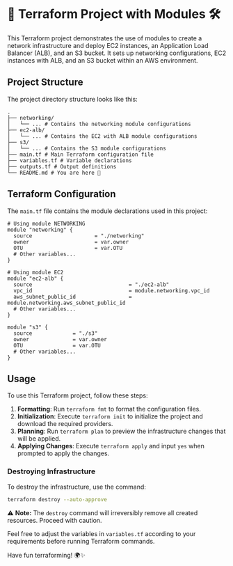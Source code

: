 # 🚀 Terraform Project with Modules 🛠️

This Terraform project demonstrates the use of modules to create a network infrastructure and deploy EC2 instances, an Application Load Balancer (ALB), and an S3 bucket. It sets up networking configurations, EC2 instances with ALB, and an S3 bucket within an AWS environment.

## Project Structure

The project directory structure looks like this:

```
.
├── networking/
│   └── ... # Contains the networking module configurations
├── ec2-alb/
│   └── ... # Contains the EC2 with ALB module configurations
├── s3/
│   └── ... # Contains the S3 module configurations
├── main.tf # Main Terraform configuration file
├── variables.tf # Variable declarations
├── outputs.tf # Output definitions
└── README.md # You are here 🙂
```

## Terraform Configuration

The `main.tf` file contains the module declarations used in this project:

```hcl
# Using module NETWORKING
module "networking" {
  source                    = "./networking"
  owner                     = var.owner
  OTU                       = var.OTU
  # Other variables...
}

# Using module EC2
module "ec2-alb" {
  source                               = "./ec2-alb"
  vpc_id                               = module.networking.vpc_id
  aws_subnet_public_id                 = module.networking.aws_subnet_public_id
  # Other variables...
}

module "s3" {
  source             = "./s3"
  owner              = var.owner
  OTU                = var.OTU
  # Other variables...
}
```

## Usage

To use this Terraform project, follow these steps:

1. **Formatting**: Run `terraform fmt` to format the configuration files.
2. **Initialization**: Execute `terraform init` to initialize the project and download the required providers.
3. **Planning**: Run `terraform plan` to preview the infrastructure changes that will be applied.
4. **Applying Changes**: Execute `terraform apply` and input `yes` when prompted to apply the changes.

### Destroying Infrastructure

To destroy the infrastructure, use the command:

```bash
terraform destroy --auto-approve
```

⚠️ **Note:** The `destroy` command will irreversibly remove all created resources. Proceed with caution.

Feel free to adjust the variables in `variables.tf` according to your requirements before running Terraform commands.

Have fun terraforming! 🌍✨
